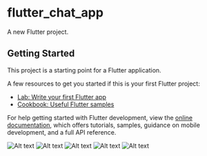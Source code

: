 # flutter_chat_app

A new Flutter project.

## Getting Started

This project is a starting point for a Flutter application.

A few resources to get you started if this is your first Flutter project:

- [Lab: Write your first Flutter app](https://docs.flutter.dev/get-started/codelab)
- [Cookbook: Useful Flutter samples](https://docs.flutter.dev/cookbook)

For help getting started with Flutter development, view the
[online documentation](https://docs.flutter.dev/), which offers tutorials,
samples, guidance on mobile development, and a full API reference.


![Alt text](<Screenshot 2024-06-23 at 17.37.13.png>) 
![Alt text](<Screenshot 2024-06-23 at 17.37.26.png>) 
![Alt text](<Screenshot 2024-06-23 at 17.37.48.png>) 
![Alt text](<Screenshot 2024-06-23 at 17.38.06.png>) 
![Alt text](<Screenshot 2024-06-23 at 17.38.12.png>)